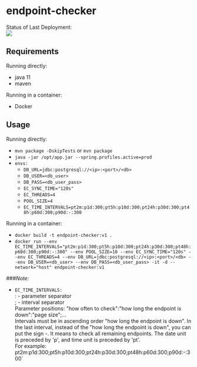 # endpoint-checker

Status of Last Deployment:<br>
<img src="https://github.com/mapofzones/endpoint-checker/workflows/Java%20CI/badge.svg"><br>

## Requirements

Running directly:
* java 11
* maven

Running in a container:
* Docker

## Usage

Running directly:
* `mvn package -DskipTests` or `mvn package`
* `java -jar /opt/app.jar --spring.profiles.active=prod`
* `envs:`
    * `DB_URL=jdbc:postgresql://<ip>:<port>/<db>`
    * `DB_USER=<db_user>`
    * `DB_PASS=<db_user_pass>`
    * `EC_SYNC_TIME="120s"`
    * `EC_THREADS=4`
    * `POOL_SIZE=4`
    * `EC_TIME_INTERVALS=pt2m:p1d:300;pt5h:p10d:300;pt24h:p30d:300;pt48h:p60d:300;p90d:-:300`

Running in a container:
* `docker build -t endpoint-checker:v1 .`
* `docker run --env EC_TIME_INTERVALS="pt2m:p1d:300;pt5h:p10d:300;pt24h:p30d:300;pt48h:p60d:300;p90d:-:300" --env POOL_SIZE=10 --env EC_SYNC_TIME="120s" --env EC_THREADS=4 --env DB_URL=jdbc:postgresql://<ip>:<port>/<db> --env DB_USER=<db_user> --env DB_PASS=<db_user_pass> -it -d --network="host" endpoint-checker:v1`

###*Note:*<br>
* `EC_TIME_INTERVALS:` <br>
  : - parameter separator <br>
  ; - interval separator <br>
  Parameter positions: "how often to check":"how long the endpoint is down":"page size";... <br> Intervals must be in ascending order "how long the endpoint is down". In the last interval, instead of the "how long the endpoint is down", you can put the sign -. It means to check all remaining endpoints. The date unit is preceded by 'p', and time unit is preceded by 'pt'. <br>
  For example: pt2m:p1d:300;pt5h:p10d:300;pt24h:p30d:300;pt48h:p60d:300;p90d:-:300` <br>
